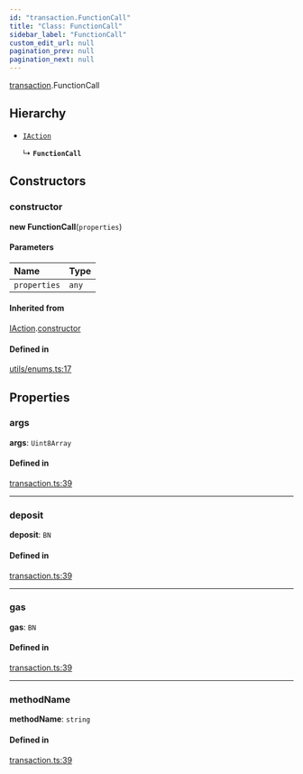 ```yaml
---
id: "transaction.FunctionCall"
title: "Class: FunctionCall"
sidebar_label: "FunctionCall"
custom_edit_url: null
pagination_prev: null
pagination_next: null
---
```


[transaction](../modules/transaction.md).FunctionCall

## Hierarchy

- [`IAction`](transaction.IAction.md)

  ↳ **`FunctionCall`**

## Constructors

### constructor

**new FunctionCall**(`properties`)

#### Parameters

| Name | Type |
| :------ | :------ |
| `properties` | `any` |

#### Inherited from

[IAction](transaction.IAction.md).[constructor](transaction.IAction.md#constructor)

#### Defined in

[utils/enums.ts:17](https://github.com/maxhr/near-api-js/blob/a0c9a104/packages/near-api-js/src/utils/enums.ts#L17)

## Properties

### args

 **args**: `Uint8Array`

#### Defined in

[transaction.ts:39](https://github.com/maxhr/near-api-js/blob/a0c9a104/packages/near-api-js/src/transaction.ts#L39)

___

### deposit

 **deposit**: `BN`

#### Defined in

[transaction.ts:39](https://github.com/maxhr/near-api-js/blob/a0c9a104/packages/near-api-js/src/transaction.ts#L39)

___

### gas

 **gas**: `BN`

#### Defined in

[transaction.ts:39](https://github.com/maxhr/near-api-js/blob/a0c9a104/packages/near-api-js/src/transaction.ts#L39)

___

### methodName

 **methodName**: `string`

#### Defined in

[transaction.ts:39](https://github.com/maxhr/near-api-js/blob/a0c9a104/packages/near-api-js/src/transaction.ts#L39)
